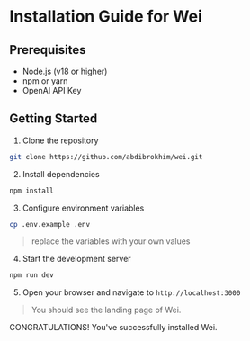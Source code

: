 # Installation Guide for Wei

## Prerequisites

- Node.js (v18 or higher)
- npm or yarn
- OpenAI API Key

## Getting Started

1. Clone the repository

```bash
git clone https://github.com/abdibrokhim/wei.git
```

2. Install dependencies

```bash
npm install
```

3. Configure environment variables

```bash
cp .env.example .env
```

> replace the variables with your own values

4. Start the development server

```bash
npm run dev
```

5. Open your browser and navigate to `http://localhost:3000`

> You should see the landing page of Wei.

CONGRATULATIONS! You've successfully installed Wei.
